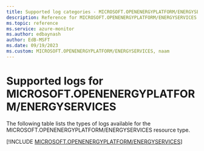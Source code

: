 ```yaml
---
title: Supported log categories - MICROSOFT.OPENENERGYPLATFORM/ENERGYSERVICES
description: Reference for MICROSOFT.OPENENERGYPLATFORM/ENERGYSERVICES in Azure Monitor Logs.
ms.topic: reference
ms.service: azure-monitor
ms.author: edbaynash
author: EdB-MSFT
ms.date: 09/19/2023
ms.custom: MICROSOFT.OPENENERGYPLATFORM/ENERGYSERVICES, naam
---
```





# Supported logs for MICROSOFT.OPENENERGYPLATFORM/ENERGYSERVICES  
The following table lists the types of logs available for the MICROSOFT.OPENENERGYPLATFORM/ENERGYSERVICES resource type.
  
  
[!INCLUDE [MICROSOFT.OPENENERGYPLATFORM/ENERGYSERVICES](./includes/MICROSOFT-OPENENERGYPLATFORM-ENERGYSERVICES-logs-include.md)]
  
